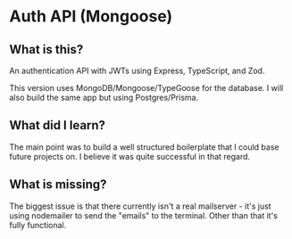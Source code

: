 # Auth API (Mongoose)

## What is this?
An authentication API with JWTs using Express, TypeScript, and Zod.

This version uses MongoDB/Mongoose/TypeGoose for the database. I will also build the same app but using Postgres/Prisma.

## What did I learn?
The main point was to build a well structured boilerplate that I could base future projects on. I believe it was quite successful in that regard.

## What is missing?
The biggest issue is that there currently isn't a real mailserver - it's just using nodemailer to send the "emails" to the terminal. Other than that it's fully functional.
